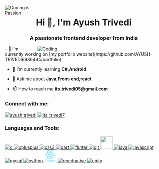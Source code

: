 


<img src="https://images.idgesg.net/images/article/2018/10/ai_artificial-intelligence_circuit-board_circuitry_mother-board_nodes_computer-chips-100777423-large.jpg" alt="Coding is Passion" width="100" class="image" align="left">
<h1 align="center">Hi 👋, I'm Ayush Trivedi</h1>
<h3 align="center">A passionate frontend developer from India</h3>
<img src="https://cdn.dribbble.com/users/1059583/screenshots/4171367/coding-freak.gif" alt="Coding" width="400" align="right">
- 🔭 I’m currently working on [my portfolio website](https://github.com/AYUSH-TRIVEDI6936484/portfolio)

- 🌱 I’m currently learning **C#,Android**

- 💬 Ask me about **Java,Front-end,react**

- 📫 How to reach me **its.trivedi05@gmail.com**

<h3 align="left">Connect with me:</h3>
<p align="left">
<a href="https://linkedin.com/in/ayush trivedi" target="blank"><img align="center" src="https://cdn.jsdelivr.net/npm/simple-icons@3.0.1/icons/linkedin.svg" alt="ayush trivedi" height="30" width="40" /></a>
<a href="https://instagram.com/its_trivedi7" target="blank"><img align="center" src="https://cdn.jsdelivr.net/npm/simple-icons@3.0.1/icons/instagram.svg" alt="its_trivedi7" height="30" width="40" /></a>
</p>

<h3 align="left">Languages and Tools:</h3>
<p align="left"> <a href="https://www.cprogramming.com/" target="_blank" rel="noreferrer"> <img src="https://www.kindpng.com/picc/m/355-3559027_c-programming-language-logo-clipart-png-download-c.png" alt="c" width="40" height="40"/> </a> <a href="https://www.w3schools.com/cpp/" target="_blank" rel="noreferrer"> <img src="https://i.pinimg.com/originals/f0/50/18/f0501813ea932b1676c7e604e47a9de3.png" alt="cplusplus" width="40" height="40"/> </a> <a href="https://www.w3schools.com/css/" target="_blank" rel="noreferrer"> <img src="https://th.bing.com/th/id/OIP.yUIb5S_kj98Eg5tT-Onx1AHaHa?pid=ImgDet&rs=1" alt="css3" width="40" height="40"/> </a> <a href="https://dart.dev" target="_blank" rel="noreferrer"> <img src="https://www.vectorlogo.zone/logos/dartlang/dartlang-icon.svg" alt="dart" width="40" height="40"/> </a> <a href="https://flutter.dev" target="_blank" rel="noreferrer"> <img src="https://www.vectorlogo.zone/logos/flutterio/flutterio-icon.svg" alt="flutter" width="40" height="40"/> </a> <a href="https://git-scm.com/" target="_blank" rel="noreferrer"> <img src="https://www.vectorlogo.zone/logos/git-scm/git-scm-icon.svg" alt="git" width="40" height="40"/> </a> <a href="https://www.w3.org/html/" target="_blank" rel="noreferrer"> <img src="https://th.bing.com/th/id/R.e1d424c4b9be7009dd57ef4e7d58e343?rik=EZ8NO5x85jZ0Vg&riu=http%3a%2f%2f1.bp.blogspot.com%2f-NGHwBncyA68%2fUiMm_8b2ZUI%2fAAAAAAAAAnA%2f17OGXCKI4zE%2fs1600%2fLogo%2bHTML5.JPG&ehk=rnVe3RUksYQ4LMnsZ6Xxyf3F5lkj3Br1Eu6vOVCkYh0%3d&risl=&pid=ImgRaw&r=0" width="40" height="40"/> </a> <a href="https://www.java.com" target="_blank" rel="noreferrer"> <img src="https://webforpc.com/wp-content/uploads/2016/07/java-logo.png" alt="java" width="40" height="40"/> </a> <a href="https://developer.mozilla.org/en-US/docs/Web/JavaScript" target="_blank" rel="noreferrer"> <img src="https://th.bing.com/th/id/R.4a551b06195354db97cc404f842ee8f2?rik=6%2f1x9syROeNyaQ&riu=http%3a%2f%2fseravo.fi%2fuploads%2fseravo%2f2013%2f06%2fJavaScript-logo.png&ehk=fbWYz8eHdiFubrC3FZ5q%2fVVlD5gPKDr5aoTDeayFMCw%3d&risl=&pid=ImgRaw&r=0" alt="javascript" width="40" height="40"/> </a> <a href="https://www.mysql.com/" target="_blank" rel="noreferrer"> <img src="https://logos-download.com/wp-content/uploads/2016/05/MySQL_logo_logotype.png" alt="mysql" width="40" height="40"/> </a> <a href="https://www.python.org" target="_blank" rel="noreferrer"> <img src="https://th.bing.com/th/id/OIP.0HN7zdTXqNd_KPsMvbbVrwAAAA?pid=ImgDet&w=349&h=328&rs=1" alt="python" width="40" height="40"/> </a> <a href="https://reactjs.org/" target="_blank" rel="noreferrer"> <img src="https://raw.githubusercontent.com/devicons/devicon/master/icons/react/react-original-wordmark.svg" alt="react" width="40" height="40"/> </a> <a href="https://reactnative.dev/" target="_blank" rel="noreferrer"> <img src="https://reactnative.dev/img/header_logo.svg" alt="reactnative" width="40" height="40"/> </a> <a href="https://unity.com/" target="_blank" rel="noreferrer"> <img src="https://www.vectorlogo.zone/logos/unity3d/unity3d-icon.svg" alt="unity" width="40" height="40"/> </a> </p>
 

